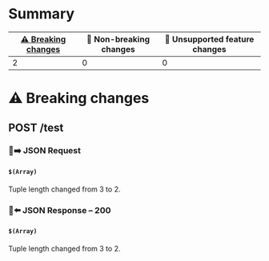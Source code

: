 # Summary

| [⚠️ Breaking changes](#breaking-changes) | 🙆 Non-breaking changes | 🤷 Unsupported feature changes |
|------------------------------------------|------------------------|-------------------------------|
| 2                                        | 0                      | 0                             |

# <span id="breaking-changes"></span>⚠️ Breaking changes

## **POST** /test

### 📱➡️ JSON Request

#### `$(Array)`

Tuple length changed from 3 to 2.

### 📱⬅️ JSON Response – 200

#### `$(Array)`

Tuple length changed from 3 to 2.
